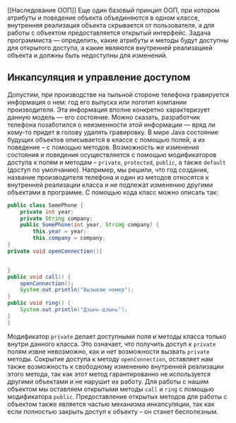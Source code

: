[[Наследование ООП]]
Еще один базовый принцип ООП, при котором атрибуты и поведение объекта объединяются в одном классе, внутренняя реализация объекта скрывается от пользователя, а для работы с объектом предоставляется открытый интерфейс.
Задача программиста — определить, какие атрибуты и методы будут доступны для открытого доступа, а какие являются внутренней реализацией объекта и должны быть недоступны для изменений.
## Инкапсуляция и управление доступом

Допустим, при производстве на тыльной стороне телефона гравируется информация о нем: год его выпуска или логотип компании производителя. Эта информация вполне конкретно характеризует данную модель — его состояние. Можно сказать, разработчик телефона позаботился о неизменности этой информации — вряд ли кому-то придет в голову удалять гравировку. В мире Java состояние будущих объектов описывается в классе с помощью полей, а их поведение – с помощью методов. Возможность же изменения состояния и поведения осуществляется с помощью модификаторов доступа к полям и методам – `private`, `protected`, `public`, а также `default` (доступ по умолчанию). Например, мы решили, что год создания, название производителя телефона и один из методов относятся к внутренней реализации класса и не подлежат изменению другими объектами в программе. С помощью кода класс можно описать так:

```java
public class SomePhone {
	private int year;
	private String company;
	public SomePhone(int year, String company) {
		this.year = year;
		this.company = company;
}
private void openConnection(){


}
public void call() {
	openConnection();
	System.out.println("Вызываю номер");
}
public void ring() {
	System.out.println("Дзынь-дзынь");
}
}
```

Модификатор `private` делает доступными поля и методы класса только внутри данного класса. Это означает, что получить доступ к `private` полям извне невозможно, как и нет возможности вызвать `private` методы. Сокрытие доступа к методу `openConnection`, оставляет нам также возможность к свободному изменению внутренней реализации этого метода, так как этот метод гарантированно не используется другими объектами и не нарушит их работу. Для работы с нашим объектом мы оставляем открытыми методы `call` и `ring` с помощью модификатора `public`. Предоставление открытых методов для работы с объектом также является частью механизма инкапсуляции, так как если полностью закрыть доступ к объекту – он станет бесполезным.